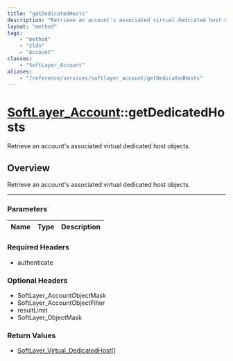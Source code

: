 ```yaml
---
title: "getDedicatedHosts"
description: "Retrieve an account's associated virtual dedicated host objects."
layout: "method"
tags:
    - "method"
    - "sldn"
    - "Account"
classes:
    - "SoftLayer_Account"
aliases:
    - "/reference/services/softlayer_account/getDedicatedHosts"
---
```

# [SoftLayer_Account](/reference/services/SoftLayer_Account)::getDedicatedHosts


Retrieve an account's associated virtual dedicated host objects.


## Overview 
Retrieve an account's associated virtual dedicated host objects.

-----

### Parameters 
|Name | Type | Description |
| --- | --- | --- |


### Required Headers
* authenticate


### Optional Headers
* SoftLayer_AccountObjectMask
* SoftLayer_AccountObjectFilter
* resultLimit
* SoftLayer_ObjectMask

### Return Values
* <a href='/reference/datatypes/SoftLayer_Virtual_DedicatedHost'>SoftLayer_Virtual_DedicatedHost[] </a>




